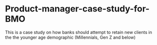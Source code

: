 # Product-manager-case-study-for-BMO
This is a case study on how banks should attempt to retain new clients in the the younger age demographic (Millennials, Gen Z and below)
